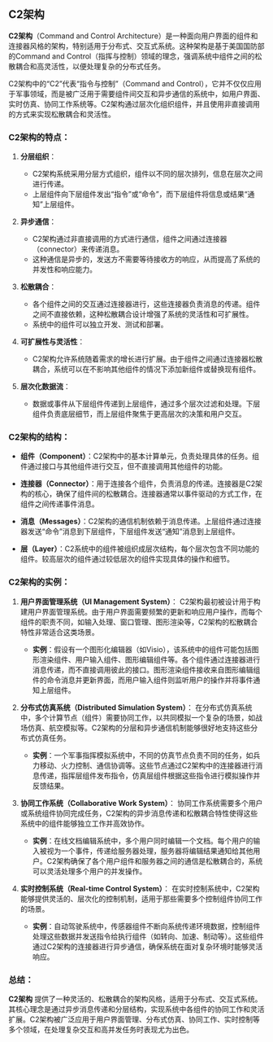 ## C2架构

**C2架构**（Command and Control Architecture）是一种面向用户界面的组件和连接器风格的架构，特别适用于分布式、交互式系统。这种架构是基于美国国防部的Command and Control（指挥与控制）领域的理念，强调系统中组件之间的松散耦合和高灵活性，以便处理复杂的分布式任务。

C2架构中的“C2”代表“指令与控制”（Command and Control），它并不仅仅应用于军事领域，而是被广泛用于需要组件间交互和异步通信的系统中，如用户界面、实时仿真、协同工作系统等。C2架构通过层次化组织组件，并且使用非直接调用的方式来实现松散耦合和灵活性。

### C2架构的特点：

1. **分层组织**：
   - C2架构系统采用分层方式组织，组件以不同的层次排列，信息在层次之间进行传递。
   - 上层组件向下层组件发出“指令”或“命令”，而下层组件将信息或结果“通知”上层组件。

2. **异步通信**：
   - C2架构通过非直接调用的方式进行通信，组件之间通过连接器（connector）来传递消息。
   - 这种通信是异步的，发送方不需要等待接收方的响应，从而提高了系统的并发性和响应能力。

3. **松散耦合**：
   - 各个组件之间的交互通过连接器进行，这些连接器负责消息的传递。组件之间不直接依赖，这种松散耦合设计增强了系统的灵活性和可扩展性。
   - 系统中的组件可以独立开发、测试和部署。

4. **可扩展性与灵活性**：
   - C2架构允许系统随着需求的增长进行扩展。由于组件之间通过连接器松散耦合，系统可以在不影响其他组件的情况下添加新组件或替换现有组件。

5. **层次化数据流**：
   - 数据或事件从下层组件传递到上层组件，通过多个层次过滤和处理。下层组件负责底层细节，而上层组件聚焦于更高层次的决策和用户交互。

### C2架构的结构：
- **组件（Component）**：C2架构中的基本计算单元，负责处理具体的任务。组件通过接口与其他组件进行交互，但不直接调用其他组件的功能。
  
- **连接器（Connector）**：用于连接各个组件，负责消息的传递。连接器是C2架构的核心，确保了组件间的松散耦合。连接器通常以事件驱动的方式工作，在组件之间传递事件消息。

- **消息（Messages）**：C2架构的通信机制依赖于消息传递。上层组件通过连接器发送“命令”消息到下层组件，下层组件发送“通知”消息到上层组件。

- **层（Layer）**：C2系统中的组件被组织成层次结构，每个层次包含不同功能的组件。较高层次的组件通过较低层次的组件实现具体的操作和细节。

### C2架构的实例：

1. **用户界面管理系统（UI Management System）**：
   C2架构最初被设计用于构建用户界面管理系统。由于用户界面需要频繁的更新和响应用户操作，而每个组件的职责不同，如输入处理、窗口管理、图形渲染等，C2架构的松散耦合特性非常适合这类场景。

   - **实例**：假设有一个图形化编辑器（如Visio），该系统中的组件可能包括图形渲染组件、用户输入组件、图形编辑组件等。各个组件通过连接器进行消息传递，而不直接调用彼此的接口。图形渲染组件接收来自图形编辑组件的命令消息并更新界面，而用户输入组件则监听用户的操作并将事件通知上层组件。

2. **分布式仿真系统（Distributed Simulation System）**：
   在分布式仿真系统中，多个计算节点（组件）需要协同工作，以共同模拟一个复杂的场景，如战场仿真、航空模拟等。C2架构的分层和异步通信机制能够很好地支持这些分布式仿真任务。

   - **实例**：一个军事指挥模拟系统中，不同的仿真节点负责不同的任务，如兵力移动、火力控制、通信协调等。这些节点通过C2架构中的连接器进行消息传递，指挥层组件发布指令，仿真层组件根据这些指令进行模拟操作并反馈结果。

3. **协同工作系统（Collaborative Work System）**：
   协同工作系统需要多个用户或系统组件协同完成任务，C2架构的异步消息传递和松散耦合特性使得这些系统中的组件能够独立工作并高效协作。

   - **实例**：在线文档编辑系统中，多个用户同时编辑一个文档。每个用户的输入被视为一个事件，传递给服务器处理，服务器将编辑结果通知给其他用户。C2架构确保了各个用户组件和服务器之间的通信是松散耦合的，系统可以灵活处理多个用户的并发操作。

4. **实时控制系统（Real-time Control System）**：
   在实时控制系统中，C2架构能够提供灵活的、层次化的控制机制，适用于那些需要多个控制组件协同工作的场景。

   - **实例**：自动驾驶系统中，传感器组件不断向系统传递环境数据，控制组件处理这些数据并发送指令给执行组件（如转向、加速、制动等）。这些组件通过C2架构的连接器进行异步通信，确保系统在面对复杂环境时能够灵活响应。

### 总结：
**C2架构** 提供了一种灵活的、松散耦合的架构风格，适用于分布式、交互式系统。其核心理念是通过异步消息传递和分层结构，实现系统中各组件的协同工作和灵活扩展。C2架构被广泛应用于用户界面管理、分布式仿真、协同工作、实时控制等多个领域，在处理复杂交互和高并发任务时表现尤为出色。